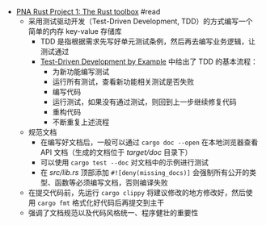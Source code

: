 - [PNA Rust Project 1: The Rust toolbox](https://github.com/pingcap/talent-plan/blob/master/courses/rust/projects/project-1/README.md) #read
	- 采用测试驱动开发（Test-Driven Development, TDD）的方式编写一个简单的内存 key-value 存储库
		- TDD 是指根据需求先写好单元测试条例，然后再去编写业务逻辑，让测试通过
		- [Test-Driven Development by Example](https://docs.google.com/viewer?a=v&pid=sites&srcid=ZGVmYXVsdGRvbWFpbnx0ZXN0MTIzNHNpbTQ2NXxneDpiYTJmYWIwYTAyOGJiZmQ) 中给出了 TDD 的基本流程：
			- 为新功能编写测试
			- 运行所有测试，查看新功能相关测试是否失败
			- 编写代码
			- 运行测试，如果没有通过测试，则回到上一步继续修复代码
			- 重构代码
			- 不断重复上述流程
	- 规范文档
		- 在编写好文档后，一般可以通过 `cargo doc --open` 在本地浏览器查看 API 文档（生成的文档位于 *target/doc* 目录下）
		- 可以使用 `cargo test --doc` 对文档中的示例进行测试
		- 在 *src/lib.rs* 顶部添加 `#![deny(missing_docs)]` 会强制所有公开的类型、函数等必须编写文档，否则编译失败
	- 在提交代码前，先运行 `cargo clippy` 将建议修改的地方修改好，然后使用 `cargo fmt` 格式化好代码后再提交到主干
	- 强调了文档规范以及代码风格统一、程序健壮的重要性